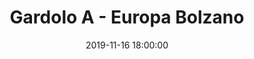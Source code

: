 ---
title: Gardolo A - Europa Bolzano
date: 2019-11-16 18:00:00
squadra-a: Europa Bolzano
punteggio-a: 
squadra-b: Bc Gardolo A
punteggio-b: 
partite/squadra: under-18-19-20
luogo: Centro Sportivo Trento Nord
categoria: under 18
---